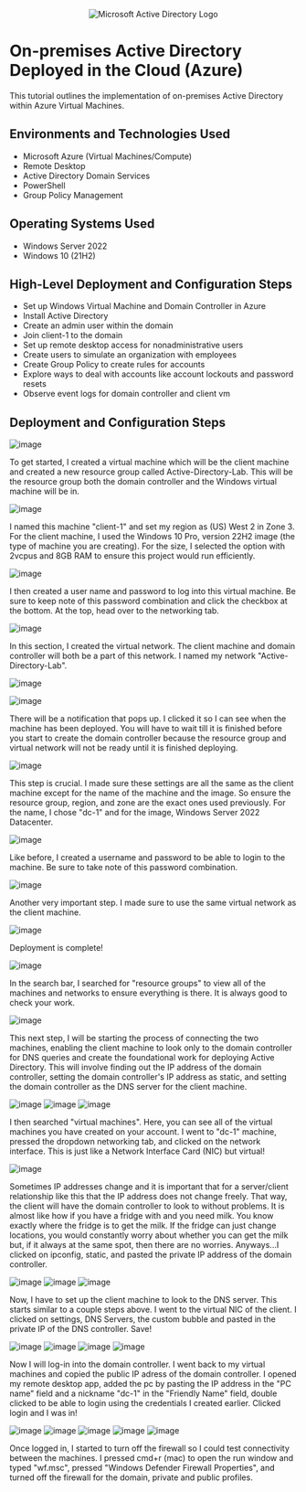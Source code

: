 <p align="center">
<img src="https://i.imgur.com/pU5A58S.png" alt="Microsoft Active Directory Logo"/>
</p>

<h1>On-premises Active Directory Deployed in the Cloud (Azure)</h1>
This tutorial outlines the implementation of on-premises Active Directory within Azure Virtual Machines.<br />



<h2>Environments and Technologies Used</h2>

- Microsoft Azure (Virtual Machines/Compute)
- Remote Desktop
- Active Directory Domain Services
- PowerShell
- Group Policy Management

<h2>Operating Systems Used </h2>

- Windows Server 2022
- Windows 10 (21H2)

<h2>High-Level Deployment and Configuration Steps</h2>

- Set up Windows Virtual Machine and Domain Controller in Azure
- Install Active Directory
- Create an admin user within the domain
- Join client-1 to the domain
- Set up remote desktop access for nonadministrative users
- Create users to simulate an organization with employees
- Create Group Policy to create rules for accounts
- Explore ways to deal with accounts like account lockouts and password resets
- Observe event logs for domain controller and client vm


<h2>Deployment and Configuration Steps</h2>


![image](https://github.com/user-attachments/assets/02215f2d-d99b-43dd-906d-74de49977c57)

To get started, I created a virtual machine which will be the client machine and created a new resource group called Active-Directory-Lab. This will be the resource group both the domain controller and the Windows virtual machine will be in. 

![image](https://github.com/user-attachments/assets/9a5b6eac-e906-45fb-b537-cb1b345ae326)

I named this machine "client-1" and set my region as (US) West 2 in Zone 3. For the client machine, I used the Windows 10 Pro, version 22H2 image (the type of machine you are creating). For the size, I selected the option with 2vcpus and 8GB RAM to ensure this project would run efficiently. 

![image](https://github.com/user-attachments/assets/f3769eff-7b3d-4f89-9ab2-b90a4eeeabb7)

I then created a user name and password to log into this virtual machine. Be sure to keep note of this password combination and click the checkbox at the bottom. At the top, head over to the networking tab. 

![image](https://github.com/user-attachments/assets/a4a777f0-e877-42e6-b06e-c0279aa693e9)

In this section, I created the virtual network. The client machine and domain controller will both be a part of this network. I named my network "Active-Directory-Lab". 

![image](https://github.com/user-attachments/assets/a09f11dc-ff0e-4d04-9e1f-9c0cb5b61b92)

![image](https://github.com/user-attachments/assets/e6078248-e3ad-437e-8699-35ffd0ed264e)

There will be a notification that pops up. I clicked it so I can see when the machine has been deployed. You will have to wait till it is finished before you start to create the domain controller because the resource group and virtual network will not be ready until it is finished deploying. 

![image](https://github.com/user-attachments/assets/1bcb2f1c-3406-4ad8-8811-bfcab98f8d88)

This step is crucial. I made sure these settings are all the same as the client machine except for the name of the machine and the image. So ensure the resource group, region, and zone are the exact ones used previously. For the name, I chose "dc-1" and for the image, Windows Server 2022 Datacenter. 

![image](https://github.com/user-attachments/assets/988be660-dbe8-46f4-b075-7ab4293090d2)

Like before, I created a username and password to be able to login to the machine. Be sure to take note of this password combination. 

![image](https://github.com/user-attachments/assets/24fd297e-83bb-4dbe-8f32-ee1487ce5160)

Another very important step. I made sure to use the same virtual network as the client machine. 

![image](https://github.com/user-attachments/assets/8fda60b7-0e1b-41b7-9200-df585f0fe190)

Deployment is complete!

![image](https://github.com/user-attachments/assets/01eeedeb-4389-44c1-b775-908b683b878e)

In the search bar, I searched for "resource groups" to view all of the machines and networks to ensure everything is there. It is always good to check your work. 

![image](https://github.com/user-attachments/assets/63049e84-7539-40f2-ae70-130534258a04)

This next step, I will be starting the process of connecting the two machines, enabling the client machine to look only to the domain controller for DNS queries and create the foundational work for deploying Active Directory. This will involve finding out the IP address of the domain controller, setting the domain controller's IP address as static, and setting the domain controller as the DNS server for the client machine. 

![image](https://github.com/user-attachments/assets/d16d6fbe-0a21-45bf-ae2a-e2690df3f0c5)
![image](https://github.com/user-attachments/assets/4fba83ae-8ca6-4164-a1c8-89536b5a2d0b)
![image](https://github.com/user-attachments/assets/2d15ec46-e2da-4cfa-b442-94ec5b5708ec)

I then searched "virtual machines". Here, you can see all of the virtual machines you have created on your account. I went to "dc-1" machine, pressed the dropdown networking tab, and clicked on the network interface. This is just like a Network Interface Card (NIC) but virtual! 

![image](https://github.com/user-attachments/assets/78b5ce17-e73a-428f-ba1e-13dbcdaf8d1d)

Sometimes IP addresses change and it is important that for a server/client relationship like this that the IP address does not change freely. That way, the client will have the domain controller to look to without problems. It is almost like how if you have a fridge with and you need milk. You know exactly where the fridge is to get the milk. If the fridge can just change locations, you would constantly worry about whether you can get the milk but, if it always at the same spot, then there are no worries. Anyways...I clicked on ipconfig, static, and pasted the private IP address of the domain controller. 

![image](https://github.com/user-attachments/assets/1712b816-0c13-4444-b6db-da09510ff06e)
![image](https://github.com/user-attachments/assets/95c4643e-215c-43a7-a5fe-6facdeb716f6)
![image](https://github.com/user-attachments/assets/6ac94a42-7cdc-4c5c-91aa-86fbb7229a3c)

Now, I have to set up the client machine to look to the DNS server. This starts similar to a couple steps above. I went to the virtual NIC of the client. I clicked on settings, DNS Servers, the custom bubble and pasted in the private IP of the DNS controller. Save!

![image](https://github.com/user-attachments/assets/3ea53a1c-2693-4a04-98c0-7574ba97006a)
![image](https://github.com/user-attachments/assets/1a889096-9297-402a-a064-c1b0d143ae84)
![image](https://github.com/user-attachments/assets/17d49ed7-101c-491a-8c35-e42fa7383b97)
![image](https://github.com/user-attachments/assets/8cc14f6f-f15f-4559-ac66-9e0dc0638e36)

Now I will log-in into the domain controller. I went back to my virtual machines and copied the public IP adress of the domain controller. I opened my remote desktop app, added the pc by pasting the IP address in the "PC name" field and a nickname "dc-1" in the "Friendly Name" field, double clicked to be able to login using the credentials I created earlier. Clicked login and I was in!

![image](https://github.com/user-attachments/assets/cad1c03b-e22a-461e-b881-7a9fe55b5539)
![image](https://github.com/user-attachments/assets/177f0679-9634-4358-8e24-e433164d74da)
![image](https://github.com/user-attachments/assets/3cb785ac-7888-4078-bbd8-97c4d305f4ec)
![image](https://github.com/user-attachments/assets/2cf29eaa-86c5-4eed-868a-6b52c8fe1b63)
![image](https://github.com/user-attachments/assets/e132a5d2-f47a-478d-92fc-082ea7fcb559)

Once logged in, I started to turn off the firewall so I could test connectivity between the machines. I pressed cmd+r (mac) to open the run window and typed "wf.msc", pressed "Windows Defender Firewall Properties", and turned off the firewall for the domain, private and public profiles. 










